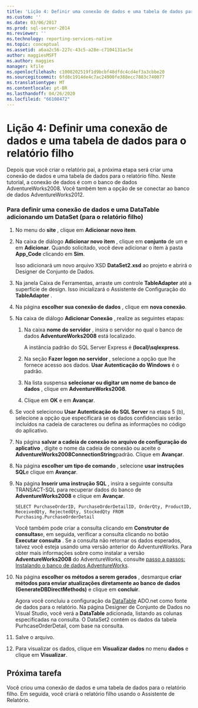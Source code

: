 ```yaml
---
title: 'Lição 4: Definir uma conexão de dados e uma tabela de dados para o relatório filho | Microsoft Docs'
ms.custom: ''
ms.date: 03/06/2017
ms.prod: sql-server-2014
ms.reviewer: ''
ms.technology: reporting-services-native
ms.topic: conceptual
ms.assetid: a6aa2c56-227c-43c5-a28e-c7104131ac5e
author: maggiesMSFT
ms.author: maggies
manager: kfile
ms.openlocfilehash: c1008202519f1d9bcbf48dfdc4cd4ef3a3cbbe20
ms.sourcegitcommit: 6fd8c1914de4c7ac24900fe388ecc7883c740077
ms.translationtype: MT
ms.contentlocale: pt-BR
ms.lasthandoff: 04/26/2020
ms.locfileid: "66108472"
---
```

# <a name="lesson-4-define-a-data-connection-and-data-table-for-child-report"></a>Lição 4: Definir uma conexão de dados e uma tabela de dados para o relatório filho
  Depois que você criar o relatório pai, a próxima etapa será criar uma conexão de dados e uma tabela de dados para o relatório filho. Neste tutorial, a conexão de dados é com o banco de dados AdventureWorks2008. Você também tem a opção de se conectar ao banco de dados AdventureWorks2012.  
  
### <a name="to-define-a-data-connection-and-datatable-by-adding-a-dataset-for-child-report"></a>Para definir uma conexão de dados e uma DataTable adicionando um DataSet (para o relatório filho)  
  
1.  No menu do **site** , clique em **Adicionar novo item**.  
  
2.  Na caixa de diálogo **Adicionar novo item** , clique em **conjunto** de um e em **Adicionar**. Quando solicitado, você deve adicionar o item à pasta **App_Code** clicando em **Sim**.  
  
     Isso adicionará um novo arquivo XSD **DataSet2.xsd** ao projeto e abrirá o Designer de Conjunto de Dados.  
  
3.  Na janela Caixa de Ferramentas, arraste um controle **TableAdapter** até a superfície de design. Isso inicializará o Assistente de Configuração do **TableAdapter** .  
  
4.  Na página **escolher sua conexão de dados** , clique em **nova conexão**.  
  
5.  Na caixa de diálogo **Adicionar Conexão** , realize as seguintes etapas:  
  
    1.  Na caixa **nome do servidor** , insira o servidor no qual o banco de dados **AdventureWorks2008** está localizado.  
  
         A instância padrão do SQL Server Express é **(local)\sqlexpress**.  
  
    2.  Na seção **Fazer logon no servidor** , selecione a opção que lhe fornece acesso aos dados. **Usar Autenticação do Windows** é o padrão.  
  
    3.  Na lista suspensa **selecionar ou digitar um nome de banco de dados** , clique em **AdventureWorks2008**.  
  
    4.  Clique em **OK** e em **Avançar**.  
  
6.  Se você selecionou **Usar Autenticação do SQL Server** na etapa 5 (b), selecione a opção que especificará se os dados confidenciais serão incluídos na cadeia de caracteres ou defina as informações no código do aplicativo.  
  
7.  Na página **salvar a cadeia de conexão no arquivo de configuração do aplicativo** , digite o nome da cadeia de conexão ou aceite o **AdventureWorks2008ConnectionString**padrão. Clique em **Avançar**.  
  
8.  Na página **escolher um tipo de comando** , selecione **usar instruções SQL**e clique em **Avançar**.  
  
9. Na página **Inserir uma instrução SQL** , insira a seguinte consulta TRANSACT-SQL para recuperar dados do banco de **AdventureWorks2008** e clique em **Avançar**.  
  
    ```  
    SELECT PurchaseOrderID, PurchaseOrderDetailID, OrderQty, ProductID, ReceivedQty, RejectedQty, StockedQty FROM Purchasing.PurchaseOrderDetail  
    ```  
  
     Você também pode criar a consulta clicando em **Construtor de consultas**e, em seguida, verificar a consulta clicando no botão **Executar consulta** . Se a consulta não retornar os dados esperados, talvez você esteja usando uma versão anterior do AdventureWorks. Para obter mais informações sobre como instalar a versão **AdventureWorks2008** do AdventureWorks, consulte [passo a passos: Instalando o banco de dados AdventureWorks](https://msdn.microsoft.com/library/aa992075\(v=vs.100\).aspx).  
  
10. Na página **escolher os métodos a serem gerados** , desmarque **criar métodos para enviar atualizações diretamente ao banco de dados (GenerateDBDirectMethods)** e clique em **concluir**.  
  
     Agora você concluiu a configuração da [DataTable](https://msdn.microsoft.com/library/system.data.datatable\(v=vs.100\).aspx) ADO.net como fonte de dados para o relatório. Na página Designer de Conjunto de Dados no Visual Studio, você verá a **DataTable** adicionada, listando as colunas especificadas na consulta. O DataSet2 contém os dados da tabela PurhcaseOrderDetail, com base na consulta.  
  
11. Salve o arquivo.  
  
12. Para visualizar os dados, clique em **Visualizar dados** no menu **dados** e clique em **Visualizar**.  
  
## <a name="next-task"></a>Próxima tarefa  
 Você criou uma conexão de dados e uma tabela de dados para o relatório filho. Em seguida, você criará o relatório filho usando o Assistente de Relatório.  
  
  
